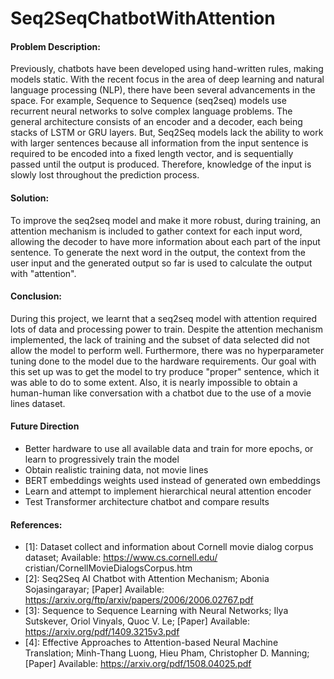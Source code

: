 # Seq2SeqChatbotWithAttention

#### Problem Description:

Previously, chatbots have been developed using hand-written rules, making models static. With the recent focus in the area of deep learning and natural language processing (NLP), there have been several advancements in the space. For example, Sequence to Sequence (seq2seq) models use recurrent neural networks to solve complex language problems. The general architecture consists of an encoder and a decoder, each being stacks of LSTM or GRU layers. But, Seq2Seq models lack the ability to work with larger sentences because all information from the input sentence is required to be encoded into a fixed length vector, and is sequentially passed until the output is produced. Therefore, knowledge of the input is slowly lost throughout the prediction process.

#### Solution:

To improve the seq2seq model and make it more robust, during training, an attention mechanism is included to gather context for each input word, allowing the decoder to have more information about each part of the input sentence. To generate the next word in the output, the context from the user input and the generated output so far is used to calculate the output with "attention". 

#### Conclusion:

During this project, we learnt that a seq2seq model with attention required lots of data and processing power to train. Despite the attention mechanism implemented, the lack of training and the subset of data selected did not allow the model to perform well. Furthermore, there was no hyperparameter tuning done to the model due to the hardware requirements. Our goal with this set up was to get the model to try produce "proper" sentence, which it was able to do to some extent. Also, it is nearly impossible to obtain a human-human like conversation with a chatbot due to the use of a movie lines dataset.

#### Future Direction
- Better hardware to use all available data and train for more epochs, or learn to progressively train the model
- Obtain realistic training data, not movie lines
- BERT embeddings weights used instead of generated own embeddings
- Learn and attempt to implement hierarchical neural attention encoder
- Test Transformer architecture chatbot and compare results

#### References:
- [1]: Dataset collect and information about Cornell movie dialog corpus dataset; Available: https://www.cs.cornell.edu/ cristian/CornellMovieDialogsCorpus.htm
- [2]: Seq2Seq AI Chatbot with Attention Mechanism; Abonia Sojasingarayar; [Paper] Available: https://arxiv.org/ftp/arxiv/papers/2006/2006.02767.pdf
- [3]: Sequence to Sequence Learning with Neural Networks; Ilya Sutskever, Oriol Vinyals, Quoc V. Le; [Paper] Available: https://arxiv.org/pdf/1409.3215v3.pdf
- [4]: Effective Approaches to Attention-based Neural Machine Translation; Minh-Thang Luong, Hieu Pham, Christopher D. Manning; [Paper] Available: https://arxiv.org/pdf/1508.04025.pdf
